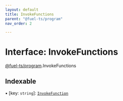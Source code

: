 ```yaml
---
layout: default
title: InvokeFunctions
parent: "@fuel-ts/program"
nav_order: 2

---
```


# Interface: InvokeFunctions

[@fuel-ts/program](../index.md).InvokeFunctions

## Indexable

▪ [key: `string`]: [`InvokeFunction`](../index.md#invokefunction)

